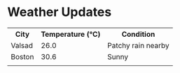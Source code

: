 # Weather Updates

<!-- WEATHER-UPDATE-START -->
<table><tr><th>City</th><th>Temperature (°C)</th><th>Condition</th></tr><tr><td>Valsad</td><td>26.0</td><td>Patchy rain nearby</td></tr><tr><td>Boston</td><td>30.6</td><td>Sunny</td></tr><tr><td></td><td></td><td></td></tr></table>
<!-- WEATHER-UPDATE-END -->
